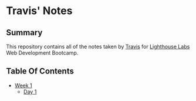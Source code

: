 # Travis' Notes

## Summary

This repository contains all of the notes taken by [Travis](https://github.com/liucidity) for [Lighthouse Labs](https://www.lighthouselabs.ca/) Web Development Bootcamp.

## Table Of Contents

- [Week 1](/Week_1)
  - [Day 1](/Week_1/Day_1)
